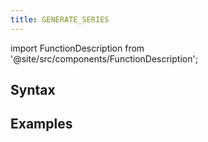 ```yaml
---
title: GENERATE_SERIES
---
```

import FunctionDescription from '@site/src/components/FunctionDescription';

<FunctionDescription description="Introduced or updated: v1.1.0"/>



## Syntax



## Examples